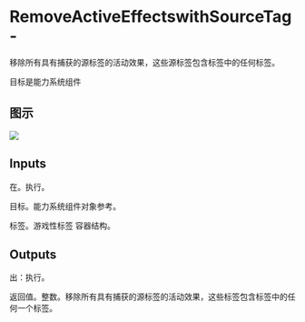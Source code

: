 # RemoveActiveEffectswithSourceTag-

移除所有具有捕获的源标签的活动效果，这些源标签包含标签中的任何标签。

目标是能力系统组件

## 图示

![]($-20221218-19090362.png)

## Inputs

在。执行。

目标。能力系统组件对象参考。

标签。游戏性标签 容器结构。  

## Outputs

出：执行。

返回值。整数。移除所有具有捕获的源标签的活动效果，这些标签包含标签中的任何一个标签。
